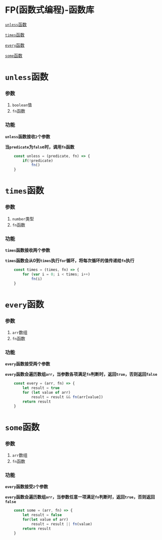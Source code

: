 # **FP(函数式编程)-函数库**

[`unless`函数](#unless函数) 

[`times`函数](#times函数) 

[`every`函数](#every函数) 

[`some`函数](#some函数) 

# `unless`函数

### 参数
 1. `boolean`值
 2. `fn`函数

### 功能
**`unless`函数接收`2`个参数**

**当`predicate`为`fals`e时，调用`fn`函数**

``` javascript
    const unless = (predicate, fn) => {
        if(!predicate)
            fn()
    }
```

# `times`函数

### 参数
 1. `number`类型
 2. `fn`函数

### 功能
**`times`函数接收两个参数**

**`times`函数会从0到`times`执行`for`循环，将每次循环的值传递给`fn`执行**

``` javascript
    const times = (times, fn) => {
        for (var i = 0; i < times; i++)
            fn(i)
    }
```

# `every`函数

### 参数
 1. `arr`数组
 2. `fn`函数

### 功能
**`every`函数接受两个参数**

**`every`函数会遍历数组`arr`，当参数各项满足`fn`判断时，返回`true`，否则返回`false`**

``` javascript
    const every = (arr, fn) => {
        let result = true
        for (let value of arr)
            result = result && fn(arr[value])
        return result
    }
```

# `some`函数

### 参数
 1. `arr`数组
 2. `fn`函数

### 功能
**`every`函数接受`2`个参数**

**`every`函数会遍历数组`arr`，当参数任意一项满足`fn`判断时，返回`true`，否则返回`false`**

``` javascript
    const some = (arr, fn) => {
        let result = false
        for(let value of arr)
            result = result || fn(value)
        return result
    }
```